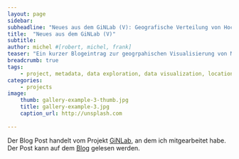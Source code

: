 ```yaml
---
layout: page
sidebar: 
subheadline: "Neues aus dem GiNLab (V): Geografische Verteilung von Hochschulschriften in der BDSL"
title:  "Neues aus dem GiNLab (V)"
subtitle: 
author: michel #[robert, michel, frank]
teaser: "Ein kurzer Blogeintrag zur geogrpahischen Visualisierung von Metadaten."
breadcrumb: true
tags:
    - project, metadata, data exploration, data visualization, locations 
categories:
    - projects
image:
    thumb: gallery-example-3-thumb.jpg
    title: gallery-example-3.jpg
    caption_url: http://unsplash.com
    
---
```


Der Blog Post handelt vom Projekt [GiNLab](https://www.germanistik-im-netz.de/forschen/), an dem ich mitgearbeitet habe.
Der Post kann auf dem [Blog](https://www.germanistik-im-netz.de/informieren/blog/details/ginlab-geografische-verteilung/) gelesen werden.
